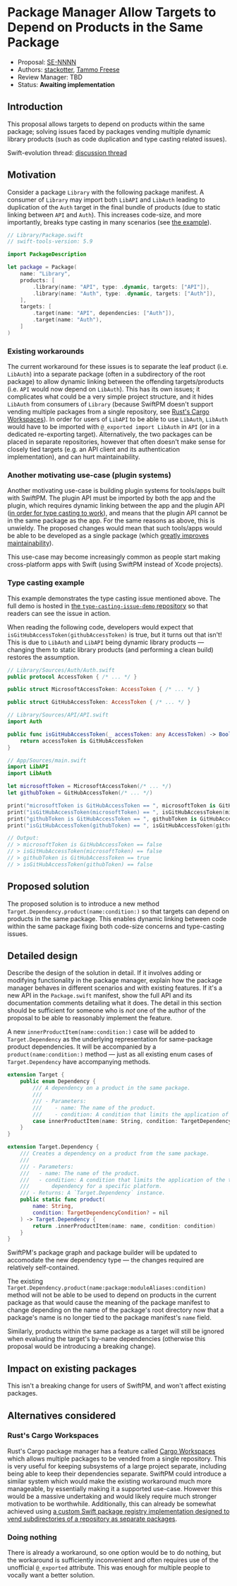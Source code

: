# Package Manager Allow Targets to Depend on Products in the Same Package

* Proposal: [SE-NNNN](NNNN-swiftpm-same-package-product-dependencies.md)
* Authors: [stackotter](https://github.com/stackotter), [Tammo Freese](https://github.com/tammofreese)
* Review Manager: TBD
* Status: **Awaiting implementation**

## Introduction

This proposal allows targets to depend on products within the same package; solving issues faced by packages vending multiple dynamic library products (such as code duplication and type casting related issues).

Swift-evolution thread: [discussion thread](https://forums.swift.org/t/pitch-swiftpm-allow-targets-to-depend-on-products-in-the-same-package/57717)

## Motivation

Consider a package `Library` with the following package manifest. A consumer of `Library` may import both `LibAPI` and `LibAuth` leading to duplication of the `Auth` target in the final bundle of products (due to static linking between `API` and `Auth`). This increases code-size, and more importantly, breaks type casting in many scenarios (see [the example](#type-casting-example)).

```swift
// Library/Package.swift
// swift-tools-version: 5.9

import PackageDescription

let package = Package(
    name: "Library",
    products: [
        .library(name: "API", type: .dynamic, targets: ["API"]),
        .library(name: "Auth", type: .dynamic, targets: ["Auth"]),
    ],
    targets: [
        .target(name: "API", dependencies: ["Auth"]),
        .target(name: "Auth"),
    ]
)
```

### Existing workarounds

The current workaround for these issues is to separate the leaf product (i.e. `LibAuth`) into a separate package (often in a subdirectory of the root package) to allow dynamic linking between the offending targets/products (i.e. `API` would now depend on `LibAuth`). This has its own issues; it complicates what could be a very simple project structure, and it hides `LibAuth` from consumers of `Library` (because SwiftPM doesn't support vending multiple packages from a single repository, see [Rust's Cargo Workspaces](https://doc.rust-lang.org/book/ch14-03-cargo-workspaces.html)). In order for users of `LibAPI` to be able to use `LibAuth`, `LibAuth` would have to be imported with  `@_exported import LibAuth` in `API` (or in a dedicated re-exporting target). Alternatively, the two packages can be placed in separate repositories, however that often doesn't make sense for closely tied targets (e.g. an API client and its authentication implementation), and can hurt maintainability.

### Another motivating use-case (plugin systems)

Another motivating use-case is building plugin systems for tools/apps built with SwiftPM. The plugin API must be imported by both the app and the plugin, which requires dynamic linking between the app and the plugin API ([in order for type casting to work](#type-casting-example)), and means that the plugin API cannot be in the same package as the app. For the same reasons as above, this is unwieldy. The proposed changes would mean that such tools/apps would be able to be developed as a single package (which [greatly improves maintainability](https://forums.swift.org/t/pitch-swiftpm-allow-targets-to-depend-on-products-in-the-same-package/57717/12)).

This use-case may become increasingly common as people start making cross-platform apps with Swift (using SwiftPM instead of Xcode projects).

### Type casting example

This example demonstrates the type casting issue mentioned above. The full demo is hosted in [the `type-casting-issue-demo` repository](https://github.com/stackotter/type-casting-issue-demo) so that readers can see the issue in action.

When reading the following code, developers would expect that `isGitHubAccessToken(githubAccessToken)` is true, but it turns out that isn't! This is due to `LibAuth` and `LibAPI` being dynamic library products — changing them to static library products (and performing a clean build) restores the assumption.

```swift
// Library/Sources/Auth/Auth.swift
public protocol AccessToken { /* ... */ }

public struct MicrosoftAccessToken: AccessToken { /* ... */ }

public struct GitHubAccessToken: AccessToken { /* ... */ }

// Library/Sources/API/API.swift
import Auth

public func isGitHubAccessToken(_ accessToken: any AccessToken) -> Bool {
    return accessToken is GitHubAccessToken
}

// App/Sources/main.swift
import LibAPI
import LibAuth

let microsoftToken = MicrosoftAccessToken(/* ... */)
let githubToken = GitHubAccessToken(/* ... */)

print("microsoftToken is GitHubAccessToken == ", microsoftToken is GitHubAccessToken)
print("isGitHubAccessToken(microsoftToken) == ", isGitHubAccessToken(microsoftToken))
print("githubToken is GitHubAccessToken == ", githubToken is GitHubAccessToken)
print("isGitHubAccessToken(githubToken) == ", isGitHubAccessToken(githubToken))

// Output:
// > microsoftToken is GitHubAccessToken == false
// > isGitHubAccessToken(microsoftToken) == false
// > githubToken is GitHubAccessToken == true
// > isGitHubAccessToken(githubToken) == false
```

## Proposed solution

The proposed solution is to introduce a new method `Target.Dependency.product(name:condition:)` so that targets can depend on products in the same package. This enables dynamic linking between code within the same package fixing both code-size concerns and type-casting issues.

## Detailed design

Describe the design of the solution in detail. If it involves adding or
modifying functionality in the package manager, explain how the package manager
behaves in different scenarios and with existing features. If it's a new API in
the `Package.swift` manifest, show the full API and its documentation comments
detailing what it does. The detail in this section should be sufficient for
someone who is *not* one of the author of the proposal to be able to reasonably
implement the feature.

A new `innerProductItem(name:condition:)` case will be added to `Target.Dependency` as the underlying representation for same-package product dependencies. It will be accompanied by a `product(name:condition:)` method — just as all existing enum cases of `Target.Dependency` have accompanying methods.

```swift
extension Target {
	public enum Dependency {
		/// A dependency on a product in the same package.
        ///
        /// - Parameters:
        ///    - name: The name of the product.
        ///    - condition: A condition that limits the application of the target dependency. For example, only apply a dependency for a specific platform.
        case innerProductItem(name: String, condition: TargetDependencyCondition?)
	}
}

extension Target.Dependency {
	/// Creates a dependency on a product from the same package.
    ///
    /// - Parameters:
    ///   - name: The name of the product.
    ///   - condition: A condition that limits the application of the target dependency. For example, only apply a
    ///       dependency for a specific platform.
    /// - Returns: A `Target.Dependency` instance.
    public static func product(
	    name: String,
		condition: TargetDependencyCondition? = nil
	) -> Target.Dependency {
        return .innerProductItem(name: name, condition: condition)
    }
}
```

SwiftPM's package graph and package builder will be updated to accomodate the new dependency type — the changes required are relatively self-contained.

The existing `Target.Dependency.product(name:package:moduleAliases:condition)` method will not be able to be used to depend on products in the current package as that would cause the meaning of the package manifest to change depending on the name of the package's root directory now that a package's name is no longer tied to the package manifest's `name` field. 

Similarly, products within the same package as a target will still be ignored when evaluating the target's by-name dependencies (otherwise this proposal would be introducing a breaking change).

## Impact on existing packages

This isn't a breaking change for users of SwiftPM, and won't affect existing packages.

## Alternatives considered

### Rust's Cargo Workspaces

Rust's Cargo package manager has a feature called [Cargo Workspaces](https://doc.rust-lang.org/book/ch14-03-cargo-workspaces.html) which allows multiple packages to be vended from a single repository. This is very useful for keeping subsystems of a large project separate, including being able to keep their dependencies separate. SwiftPM could introduce a similar system which would make the existing workaround much more manageable, by essentially making it a supported use-case. However this would be a massive undertaking and would likely require much stronger motivation to be worthwhile. Additionally, this can already be somewhat achieved using [a custom Swift package registry implementation designed to vend subdirectories of a repository as separate packages](https://github.com/stackotter/swiftpm-workspaces).

### Doing nothing

There is already a workaround, so one option would be to do nothing, but the workaround is sufficiently inconvenient and often requires use of the unofficial `@_exported` attribute. This was enough for multiple people to vocally want a better solution.
